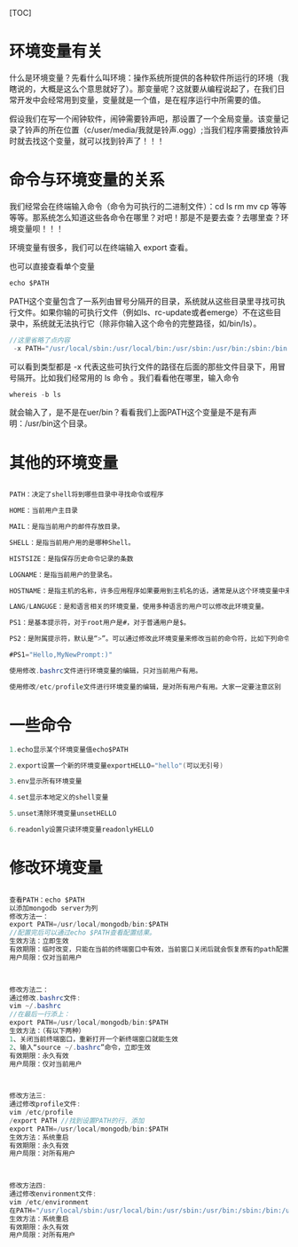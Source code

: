 [TOC]

# 环境变量有关

什么是环境变量？先看什么叫环境：操作系统所提供的各种软件所运行的环境（我瞎说的，大概是这么个意思就好了）。那变量呢？这就要从编程说起了，在我们日常开发中会经常用到变量，变量就是一个值，是在程序运行中所需要的值。

假设我们在写一个闹钟软件，闹钟需要铃声吧，那设置了一个全局变量。该变量记录了铃声的所在位置（c/user/media/我就是铃声.ogg）;当我们程序需要播放铃声时就去找这个变量，就可以找到铃声了！！！

# 命令与环境变量的关系

我们经常会在终端输入命令（命令为可执行的二进制文件）：cd   ls   rm    mv   cp  等等等等。那系统怎么知道这些各命令在哪里？对吧！那是不是要去查？去哪里查？环境变量呗！！！

环境变量有很多，我们可以在终端输入      export    查看。

也可以直接查看单个变量

~~~java
echo $PATH
~~~

PATH这个变量包含了一系列由冒号分隔开的目录，系统就从这些目录里寻找可执行文件。如果你输的可执行文件（例如ls、rc-update或者emerge）不在这些目录中，系统就无法执行它（除非你输入这个命令的完整路径，如/bin/ls）。

~~~java
//这里省略了点内容
 -x PATH="/usr/local/sbin:/usr/local/bin:/usr/sbin:/usr/bin:/sbin:/bin:/usr/games:
~~~

可以看到类型都是  -x  代表这些可执行文件的路径在后面的那些文件目录下，用冒号隔开。比如我们经常用的 ls 命令 。我们看看他在哪里，输入命令


~~~java
whereis -b ls
~~~

就会输入了，是不是在uer/bin？看看我们上面PATH这个变量是不是有声明：/usr/bin这个目录。

# 其他的环境变量

~~~java

PATH：决定了shell将到哪些目录中寻找命令或程序

HOME：当前用户主目录

MAIL：是指当前用户的邮件存放目录。

SHELL：是指当前用户用的是哪种Shell。

HISTSIZE：是指保存历史命令记录的条数

LOGNAME：是指当前用户的登录名。

HOSTNAME：是指主机的名称，许多应用程序如果要用到主机名的话，通常是从这个环境变量中来取得的。

LANG/LANGUGE：是和语言相关的环境变量，使用多种语言的用户可以修改此环境变量。

PS1：是基本提示符，对于root用户是#，对于普通用户是$。

PS2：是附属提示符，默认是“>”。可以通过修改此环境变量来修改当前的命令符，比如下列命令会将提示符修改成字符串“Hello,MyNewPrompt:)”。

#PS1="Hello,MyNewPrompt:)"

使用修改.bashrc文件进行环境变量的编辑，只对当前用户有用。

使用修改/etc/profile文件进行环境变量的编辑，是对所有用户有用。大家一定要注意区别
~~~

# 一些命令

~~~java
1.echo显示某个环境变量值echo$PATH

2.export设置一个新的环境变量exportHELLO="hello"(可以无引号)

3.env显示所有环境变量

4.set显示本地定义的shell变量

5.unset清除环境变量unsetHELLO

6.readonly设置只读环境变量readonlyHELLO
~~~

# 修改环境变量

~~~java

查看PATH：echo $PATH
以添加mongodb server为列
修改方法一：
export PATH=/usr/local/mongodb/bin:$PATH
//配置完后可以通过echo $PATH查看配置结果。
生效方法：立即生效
有效期限：临时改变，只能在当前的终端窗口中有效，当前窗口关闭后就会恢复原有的path配置
用户局限：仅对当前用户

 

修改方法二：
通过修改.bashrc文件:
vim ~/.bashrc 
//在最后一行添上：
export PATH=/usr/local/mongodb/bin:$PATH
生效方法：（有以下两种）
1、关闭当前终端窗口，重新打开一个新终端窗口就能生效
2、输入“source ~/.bashrc”命令，立即生效
有效期限：永久有效
用户局限：仅对当前用户

 

修改方法三:
通过修改profile文件:
vim /etc/profile
/export PATH //找到设置PATH的行，添加
export PATH=/usr/local/mongodb/bin:$PATH
生效方法：系统重启
有效期限：永久有效
用户局限：对所有用户

 

修改方法四:
通过修改environment文件:
vim /etc/environment
在PATH="/usr/local/sbin:/usr/local/bin:/usr/sbin:/usr/bin:/sbin:/bin:/usr/games:/usr/local/games"中加入“:/usr/local/mongodb/bin”
生效方法：系统重启
有效期限：永久有效
用户局限：对所有用户
~~~